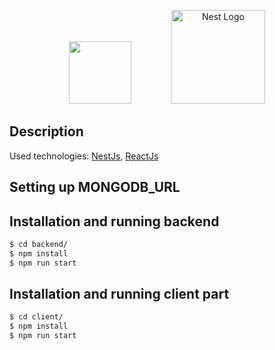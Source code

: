 <p align="center">
  <a href="https://nextjs.org/" target="blank"><img src="https://upload.wikimedia.org/wikipedia/commons/thumb/8/8e/Nextjs-logo.svg/1200px-Nextjs-logo.svg.png" width="100 alt="Next.js Logo"  hspace="30"/></a>
  <a href="http://nestjs.com/" target="blank"><img src="https://nestjs.com/img/logo_text.svg" width="150" alt="Nest Logo" hspace="30" /></a>
</p>

## Description

Used technologies: [NestJs](https://nestjs.com/), [ReactJs](https://reactjs.org/)

## Setting up MONGODB_URL

## Installation and running backend

```bash
$ cd backend/
$ npm install
$ npm run start
```

## Installation and running client part

```bash
$ cd client/
$ npm install
$ npm run start
```
